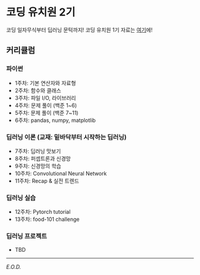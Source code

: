 # 코딩 유치원 2기

코딩 일자무식부터 딥러닝 문턱까지!
코딩 유치원 1기 자료는 [여기](https://github.com/jessekim-ck/coding-kindergarten)에!

## 커리큘럼
### 파이썬
- 1주차: 기본 연산자와 자료형
- 2주차: 함수와 클래스
- 3주차: 파일 I/O, 라이브러리
- 4주차: 문제 풀이 (백준 1~6)
- 5주차: 문제 풀이 (백준 7~11)
- 6주차: pandas, numpy, matplotlib

### 딥러닝 이론 (교재: 밑바닥부터 시작하는 딥러닝)
- 7주차: 딥러닝 맛보기
- 8주차: 퍼셉트론과 신경망
- 9주차: 신경망의 학습
- 10주차: Convolutional Neural Network
- 11주차: Recap & 실전 트렌드

### 딥러닝 실습
- 12주차: Pytorch tutorial
- 13주차: food-101 challenge

### 딥러닝 프로젝트
- TBD

---
*E.O.D.*